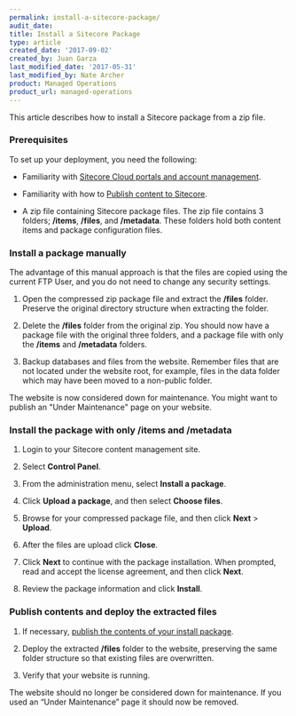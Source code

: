 ```yaml
---
permalink: install-a-sitecore-package/
audit_date:
title: Install a Sitecore Package
type: article
created_date: '2017-09-02'
created_by: Juan Garza
last_modified_date: '2017-05-31'
last_modified_by: Nate Archer
product: Managed Operations
product_url: managed-operations
---
```


This article describes how to install a Sitecore package from a zip file. 

### Prerequisites

To set up your deployment, you need the following:

- Familiarity with [Sitecore Cloud portals and account management](/how-to/sitecore-cloud-portals-and-account-management/).

- Familiarity with how to [Publish content to Sitecore](/how-to/publish-content-to-sitecore/).

- A zip file containing Sitecore package files. The zip file contains 3 folders; **/items**, **/files**, and **/metadata**. These folders hold both content items and package configuration files.

### Install a package manually

The advantage of this manual approach is that the files are copied using the current FTP User, and you do not need to change any security settings.

1. Open the compressed zip package file and extract the **/files** folder. Preserve the original directory structure when extracting the folder.

2. Delete the **/files** folder from the original zip. You should now have a package file with the original three folders, and a package file with only the **/items** and **/metadata** folders.

3. Backup databases and files from the website. Remember files that are not located under the website root, for example, files in the data folder which may have been moved to a non-public folder.

The website is now considered down for maintenance. You might want to publish an "Under Maintenance" page on your website.

### Install the package with only /items and /metadata

1. Login to your Sitecore content management site.

2. Select **Control Panel**.

3. From the administration menu, select **Install a package**.

4. Click **Upload a package**, and then select **Choose files**.

5. Browse for your compressed package file, and then click **Next** > **Upload**.

6. After the files are upload click **Close**.

7. Click **Next** to continue with the package installation. When prompted, read and accept the license agreement, and then click **Next**.

8. Review the package information and click **Install**.

### Publish contents and deploy the extracted files

1. If necessary, [publish the contents of your install package](/how-to/publish-content-to-sitecore/).

2. Deploy the extracted **/files** folder to the website, preserving the same folder structure so that existing files are overwritten.

3. Verify that your website is running.

The website should no longer be considered down for maintenance. If you used an “Under Maintenance” page it should now be removed. 

